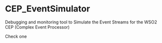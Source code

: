 # CEP_EventSimulator
Debugging and monitoring tool to Simulate the Event Streams for the WSO2 CEP (Complex Event Processor)

Check one
